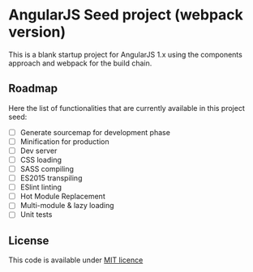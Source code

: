 # AngularJS Seed project (webpack version)

This is a blank startup project for AngularJS 1.x using the components approach and webpack for the build chain.

## Roadmap
Here the list of functionalities that are currently available in this project seed:

- [ ] Generate sourcemap for development phase
- [ ] Minification for production
- [ ] Dev server
- [ ] CSS loading
- [ ] SASS compiling
- [ ] ES2015 transpiling
- [ ] ESlint linting
- [ ] Hot Module Replacement
- [ ] Multi-module & lazy loading
- [ ] Unit tests

## License

This code is available under [MIT licence](LICENSE)
